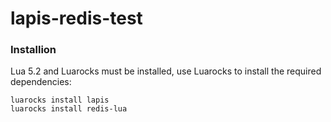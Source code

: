 # lapis-redis-test

### Installion

Lua 5.2 and Luarocks must be installed, use Luarocks to install the required dependencies:

```
luarocks install lapis
luarocks install redis-lua
```